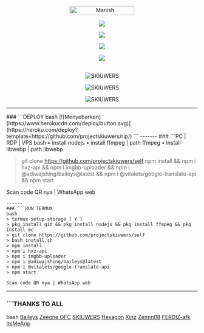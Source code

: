 <p align="center"> <a href="SKIUWERS"><img width="170px" height="24" src="https://komarev.com/ghpvc/?username=projectskiuwers&label=PROFILE%20VISITORS&color= green&style=flat-square" alt="Manish" /></a> </p>

<p align="center"> <a href="https://wa.me/+6287776101997"><img src="https://img.shields.io/badge/WhatsApp-25D366?style=for- the-badge&logo=whatsapp&logoColor=white " /></a>

<p align="center"> <a href="https://t.me/skiuwers"><img src="https://img.shields.io/badge/Telegram-%230088cc.svg?&style= for-the-badge&logo=telegram&logoColor=white" /></a><br>

  

<p align="center"> <a href="https://youtu.be/zZZPCZLY2sk"><img src="https://img.shields.io/badge/YouTube-skiuwers-ff0000?style=for -the-badge&logo=youtube&logoColor= ff0000&link=https://youtube.com/channel/UCy1HDX_AtOQqt1efnP4HseA" /></a>

<p align="center"> <a href="https://youtube.com/channel/UCy1HDX_AtOQqt1efnP4HseA"><img src="https://img.shields.io/youtube/channel/subscribers/UCy1HDX_AtOQqt1efnP4HseA?style =social" /></a><br>

<br>

<div align="center">

<p> <img align="center" src="https://github-readme-stats.vercel.app/api?username=projectskiuwers&show_icons=true&theme=nightowl" alt="SKIUWERS" /></p>

<p> <img align="center" src="https://github-readme-streak-stats.herokuapp.com/?user=projectskiuwers&theme=nightowl" alt="SKIUWERS" /></p>

<p> <img align="center" src="https://github-readme-stats.vercel.app/api/top-langs/?username=projectskiuwers&theme=algolia&layout=compact&langs_count=10&hide_border=true&show_icons=true" alt="SKIUWERS"/p><br> 

-------
<div align="left">
### ```DEPLOY
bash
[![Menyebarkan](https://www.herokucdn.com/deploy/button.svg)](https://heroku.com/deploy?template=https://github.com/projectskiuwers/rip/)
```
-------
### ```PC | RDP | VPS
bash
• install nodejs 
• install ffmpeg | path ffmpeg
• install libwebp | path libwebp 

> git clone https://github.com/projectskiuwers/self
> npm install && npm i hxz-api && npm i imgbb-uploader && npm i @adiwajshing/baileys@latest && npm i @vitalets/google-translate-api && npm start

Scan code QR nya | WhatsApp web
```
------
### ```RUN TERMUX
bash
> termux-setup-storage [ Y ]
> pkg install git && pkg install nodejs && pkg install ffmpeg && pkg install mc
> git clone https://github.com/projectskiuwers/self
> bash install.sh
> npm install
> npm i hxz-api
> npm i imgbb-uploader
> npm i @adiwajshing/baileys@latest
> npm i @vitalets/google-translate-api
> npm start

Scan code QR nya | WhatsApp web
```
------
### ```THANKS TO ALL
bash
[Baileys](https://github.com/adiwajshing/Baileys)
[Zeeone OFC](https://github.com/zeeoneofc)
[SKIUWERS](https://github.com/skiuwers)
[Hexagon](https://github.com/Hexagonz)
[Xinz](https://github.com/Xinz-Team)
[Zennn08](https://github.com/Zennn08)
[FERDIZ-afk](https://github.com/FERDIZ-afk)
[ItsMeArip](https://github.com/ItsMeArip)
```


